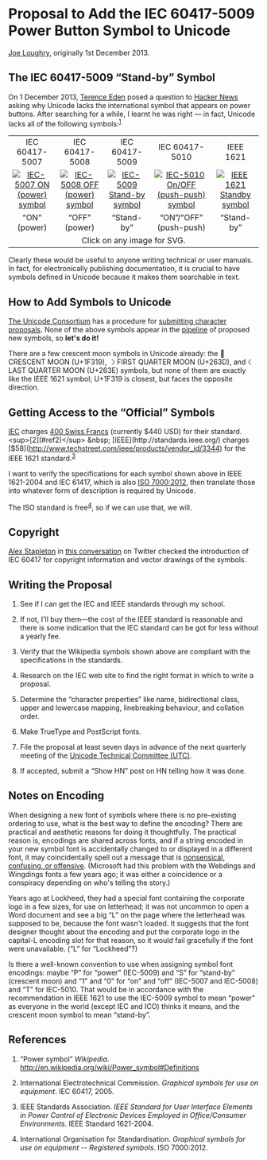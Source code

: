 Proposal to Add the IEC 60417-5009 Power Button Symbol to Unicode
=================================================================

[Joe Loughry](mailto:joe.loughry@stx.ox.ac.uk), originally 1st December 2013.

The IEC 60417-5009 &ldquo;Stand-by&rdquo; Symbol
------------------------------------------------

On 1 December 2013, [Terence Eden](http://shkspr.mobi/blog/) posed a question to
[Hacker News](https://news.ycombinator.com/item?id=6828102) asking why Unicode lacks
the international symbol that appears on power buttons. After searching for a while,
I learnt he was right &mdash; in fact, Unicode lacks all of the following
symbols:<sup>[1](#ref1)</sup>

<table>
<tr>
<td align="center">IEC 60417-5007</td>
<td align="center">IEC 60417-5008</td>
<td align="center">IEC 60417-5009</td>
<td align="center">IEC 60417-5010</td>
<td align="center">IEEE 1621</td>
</tr>
<tr>
<td align="center"><a
href="http://en.wikipedia.org/wiki/File:IEC5007_On_Symbol.svg"><img
src="https://github.com/jloughry/Unicode/raw/master/100px-h-IEC5007_On_Symbol.png"
alt="IEC-5007 ON (power) symbol"></a></td>
<td align="center"><a
href="http://en.wikipedia.org/wiki/File:IEC5008_Off_Symbol.svg"><img
src="https://github.com/jloughry/Unicode/raw/master/100px-IEC5008_Off_Symbol.png"
alt="IEC-5008 OFF (power) symbol"></a></td>
<td align="center"><a
href="http://en.wikipedia.org/wiki/File:IEC5009_Standby_Symbol.svg"><img
src="https://github.com/jloughry/Unicode/raw/master/100px-IEC5009_Standby_Symbol.png"
alt="IEC-5009 Stand-by symbol"></a></td>
<td align="center"><a
href="http://en.wikipedia.org/wiki/File:IEC5010_On_Off_Symbol.svg"><img
src="https://github.com/jloughry/Unicode/raw/master/100px-IEC5010_On_Off_Symbol.png"
alt="IEC-5010 On/OFF (push-push) symbol"></a></td>
<td align="center"><a
href="http://en.wikipedia.org/wiki/File:Astronomical_symbol_for_the_moon.svg"><img
src="https://github.com/jloughry/Unicode/raw/master/100px-Astronomical_symbol_for_the_moon.png"
alt="IEEE 1621 Standby symbol"></a></td>
</tr>
<tr>
<td align="center">&ldquo;ON&rdquo; (power)</td>
<td align="center">&ldquo;OFF&rdquo; (power)</td>
<td align="center">&ldquo;Stand-by&rdquo;</td>
<td align="center">&ldquo;ON&rdquo;/&ldquo;OFF&rdquo; (push-push)</td>
<td align="center">&ldquo;Stand-by&rdquo;</td>
</tr>
<tr><td align="center" colspan="5">Click on any image for SVG.</td></tr>
</table>

Clearly these would be useful to anyone writing technical or user manuals. In fact, for
electronically publishing documentation, it is crucial to have symbols defined in
Unicode because it makes them searchable in text.

How to Add Symbols to Unicode
---------------------------------------

[The Unicode Consortium](http://www.unicode.org/) has a procedure for
[submitting character proposals](http://www.unicode.org/pending/proposals.html). None of
the above symbols appear in the [pipeline](http://www.unicode.org/pending/proposals.html)
of proposed new symbols, so **let's do it!**

There are a few crescent moon symbols in Unicode already: the &#x1f319;
CRESCENT MOON (U+1F319), &#x263D; FIRST QUARTER MOON (U+263D), and
&#x263E; LAST QUARTER MOON (U+263E) symbols, but none of them are exactly
like the IEEE 1621 symbol; U+1F319 is closest, but faces the opposite direction.

Getting Access to the &ldquo;Official&rdquo; Symbols
----------------------------------------------------

[IEC](http://www.iec.ch/) charges
[400 Swiss Francs](http://webstore.iec.ch/webstore/webstore.nsf/artnum/029221)
(currently $440 USD) for their standard.<sup>[2](#ref2)</sup> &nbsp;
[IEEE](http://standards.ieee.org/) charges
[$58](http://www.techstreet.com/ieee/products/vendor_id/3344) for the
IEEE 1621 standard.<sup>[3](#ref3)</sup>

I want to verify the specifications for each symbol shown above in IEEE 1621-2004
and IEC 61417, which is also
[ISO 7000:2012](http://www.iso.org/iso/home/store/catalogue_tc/catalogue_detail.htm?csnumber=60898),
then translate those into whatever form of description is required by Unicode.

The ISO standard is free<sup>[4](#ref4)</sup>, so if we can use that, we will.

Copyright
---------

[Alex Stapleton](https://twitter.com/alexstapleton) in
[this conversation](https://twitter.com/alexstapleton/status/407468582860111873)
on Twitter checked the introduction of IEC 60417 for copyright information and
vector drawings of the symbols.

Writing the Proposal
--------------------

1. See if I can get the IEC and IEEE standards through my school.

2. If not, I'll buy them&mdash;the cost of the IEEE standard is reasonable and
there is some indication that the IEC standard can be got for less without a
yearly fee.

3. Verify that the Wikipedia symbols shown above are compliant with the
specifications in the standards.

4. Research on the IEC web site to find the right format in which to write
a proposal.

5. Determine the &ldquo;character properties&rdquo; like name, bidirectional
class, upper and lowercase mapping, linebreaking behaviour, and collation order.

6. Make TrueType and PostScript fonts.

7. File the proposal at least seven days in advance of the next quarterly meeting
of the [Unicode Technical Committee (UTC)](http://unicode.org/consortium/utc.html).

8. If accepted, submit a &ldquo;Show HN&rdquo; post on HN telling how it was done.

Notes on Encoding
-----------------

When designing a new font of symbols where there is no pre-existing ordering to use, what is the
best way to define the encoding? There are practical and aesthetic reasons for doing it
thoughtfully. The practical reason is, encodings are shared across fonts, and if a string encoded
in your new symbol font is accidentally changed to or displayed in a different font, it may
coincidentally spell out a message that is
[nonsensical, confusing, or offensive](http://www.snopes.com/rumors/wingdings.asp).
(Microsoft had this problem with the Webdings and Wingdings fonts a few years ago; it was either
a coincidence or a conspiracy depending on who's telling the story.)

Years ago at Lockheed, they had a special font containing the corporate logo in a few sizes, for
use on letterhead; it was not uncommon to open a Word document and see a big &ldquo;L&rdquo; on
the page where the letterhead was supposed to be, because the font wasn't loaded. It suggests
that the font designer thought about the encoding and put the corporate logo in the capital-L
encoding slot for that reason, so it would fail gracefully if the font were unavailable.
(&ldquo;L&rdquo; for &ldquo;Lockheed&rdquo;?)

Is there a well-known convention to use when assigning symbol font encodings: maybe
&ldquo;P&rdquo; for &ldquo;power&rdquo; (IEC-5009) and &ldquo;S&rdquo; for
&ldquo;stand-by&rdquo; (crescent moon) and &ldquo;1&rdquo; and &ldquo;0&rdquo; for
&ldquo;on&rdquo; and &ldquo;off&rdquo; (IEC-5007 and IEC-5008) and &ldquo;T&rdquo; for IEC-5010.
That would be in accordance with the recommendation in IEEE 1621 to use the IEC-5009 symbol to
mean &ldquo;power&rdquo; as everyone in the world (except IEC and ICO) thinks it means, and
the crescent moon symbol to mean &ldquo;stand-by&rdquo;.

References
----------

1. <a name="ref1"/>&ldquo;Power symbol&rdquo; *Wikipedia*.
http://en.wikipedia.org/wiki/Power_symbol#Definitions

2. <a name="ref2"/>International Electrotechnical Commission.
*Graphical symbols for use on equipment*. IEC 60417, 2005.

3. <a name="ref3"/>IEEE Standards Association. *IEEE Standard for
User Interface Elements in Power Control of Electronic Devices Employed
in Office/Consumer Environments*. IEEE Standard 1621-2004.

4. <a name="ref4"/>International Organisation for Standardisation. *Graphical
symbols for use on equipment -- Registered symbols*. ISO 7000:2012.

